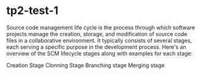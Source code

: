 # tp2-test-1
Source code management life cycle is the process through which software projects manage the creation, storage, and modification of source code files in a collaborative environment. It typically consists of several stages, each serving a specific purpose in the development process. Here's an overview of the SCM lifecycle stages along with examples for each stage:

Creation Stage
Clonning Stage
Branching stage
Merging stage
